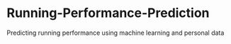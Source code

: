 # Running-Performance-Prediction
Predicting running performance using machine learning and personal data
